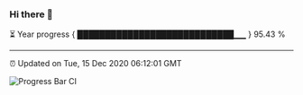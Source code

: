 ### Hi there 👋

⏳ Year progress { ████████████████████████████▁▁ } 95.43 %

---

⏰ Updated on Tue, 15 Dec 2020 06:12:01 GMT

![Progress Bar CI](https://github.com/liununu/liununu/workflows/Progress%20Bar%20CI/badge.svg)
